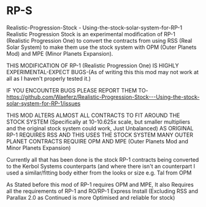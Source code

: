 # RP-S
Realistic-Progression-Stock - Using-the-stock-solar-system-for-RP-1
Realistic Progression Stock is an experimental modification of RP-1 (Realistic Progression One) to convert the contracts from using RSS (Real Solar System) to make them use the stock system with OPM (Outer Planets Mod) and MPE (Minor Planets Expansion).

THIS MODIFICATION OF RP-1 (Realistic Progression One) IS HIGHLY EXPERIMENTAL-EXPECT BUGS-(As of writing this this mod may not work at all as I haven't properly tested it.)

IF YOU ENCOUNTER BUGS PLEASE REPORT THEM TO-https://github.com/Waeferz/Realistic-Progression-Stock---Using-the-stock-solar-system-for-RP-1/issues

THIS MOD ALTERS ALMOST ALL CONTRACTS TO FIT AROUND THE STOCK SYSTEM (Specifically at 10-10.625x scale, but smaller multipliers and the original stock system could work, Just Unbalanced)
AS ORIGINAL RP-1 REQUIRES RSS AND THIS USES THE STOCK SYSTEM MANY OUTER PLANET CONTRACTS REQUIRE OPM AND MPE (Outer Planets Mod and Minor Planets Expansion)

Currently all that has been done is the stock RP-1 contracts being converted to the Kerbol Systems counterparts (and where there isn't an counterpart I used a similar/fitting body either from the looks or size e.g. Tal from OPM

As Stated before this mod of RP-1 requires OPM and MPE, It also Requires all the requirements of RP-1 and RO/RP-1 Express Install (Excluding RSS and Parallax 2.0 as Continued is more Optimised and reliable for stock)
